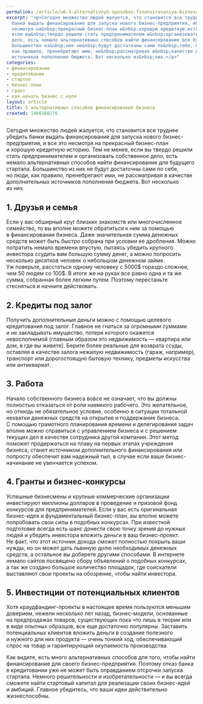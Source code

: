 ```yaml
---
permalink: /article/u6-5-alternativnyh-sposobov-finansirovaniya-biznesa
excerpt: "<p>Сегодня множество людей жалуется, что становится все труднее убедить
  банки выдать финансирование для запуска нового бизнес-предприятия, и&nbsp;все это
  несмотря на&nbsp;прекрасный бизнес-план и&nbsp;хорошую кредитную историю. Тем не&nbsp;менее,
  если вы&nbsp;твердо решили стать предпринимателем и&nbsp;организовать собственное
  дело, есть немало альтернативных способов найти финансирование для будущего стартапа.
  Большинство из&nbsp;них не&nbsp;будут достаточны сами по&nbsp;себе, но&nbsp;люди,
  как правило, пренебрегают ими, не&nbsp;рассматривая в&nbsp;качестве дополнительных
  источников пополнения бюджета. Вот несколько из&nbsp;них.</p>"
categories:
- финансирование
- кредитование
- стартап
- бизнес-план
- грант
- как начать бизнес с нуля
layout: article
title: 5 альтернативных способов финансирования бизнеса
created: 1466168276
---
```

<p>Сегодня множество людей жалуется, что становится все труднее убедить банки выдать финансирование для запуска нового бизнес-предприятия, и&nbsp;все это несмотря на&nbsp;прекрасный бизнес-план и&nbsp;хорошую кредитную историю. Тем не&nbsp;менее, если вы&nbsp;твердо решили стать предпринимателем и&nbsp;организовать собственное дело, есть немало альтернативных способов найти финансирование для будущего стартапа. Большинство из&nbsp;них не&nbsp;будут достаточны сами по&nbsp;себе, но&nbsp;люди, как правило, пренебрегают ими, не&nbsp;рассматривая в&nbsp;качестве дополнительных источников пополнения бюджета. Вот несколько из&nbsp;них.</p>
<h2>1. Друзья и&nbsp;семья</h2>
<p>Если у&nbsp;вас обширный круг близких знакомств или многочисленное семейство, то&nbsp;вы&nbsp;вполне можете обратиться к&nbsp;ним за&nbsp;помощью в&nbsp;финансировании бизнеса. Даже значительная сумма денежных средств может быть быстро собрана при условии ее&nbsp;дробления. Можно потратить немало времени впустую, пытаясь убедить крупного инвестора ссудить вам большую сумму денег, а&nbsp;можно попросить несколько десятков человек о&nbsp;небольшом денежном займе. Уж&nbsp;поверьте, расстаться одному человеку с&nbsp;5000$ гораздо сложнее, чем 50&nbsp;людям со&nbsp;100$. В&nbsp;итоге&nbsp;же на&nbsp;руках все равно одна и&nbsp;та&nbsp;же сумма, собранная более легким путем. Поэтому перестаньте стесняться и&nbsp;начните действовать.</p>
<h2>2. Кредиты под залог</h2>
<p>Получить дополнительные деньги можно с&nbsp;помощью целевого кредитования под залог. Главное не&nbsp;гнаться за&nbsp;огромными суммами и&nbsp;не&nbsp;закладывать имущество, потеря которого окажется невосполнимой (главным образом это недвижимость&nbsp;— квартира или дом, в&nbsp;где вы&nbsp;живете). Берите более реальные для возврата ссуды, оставляя в&nbsp;качестве залога нежилую недвижимость (гараж, например), транспорт или дорогостоящую бытовую технику, предметы искусства или антиквариат.</p>
<h2>3. Работа</h2>
<p>Начало собственного бизнеса вовсе не&nbsp;означает, что вы&nbsp;должны полностью отказаться от&nbsp;роли наемного рабочего. Это желательное, но&nbsp;отнюдь не&nbsp;обязательное условие, особенно в&nbsp;ситуации тотальной нехватки денежных средств на&nbsp;открытие и&nbsp;поддержание бизнеса. С&nbsp;помощью грамотного планирования времени и&nbsp;делегирования задач вполне можно справиться с&nbsp;управлением бизнеса и&nbsp;с&nbsp;решением текущих дел в&nbsp;качестве сотрудника другой компании. Этот метод поможет продержаться на&nbsp;плаву на&nbsp;первых этапах учреждения бизнеса, станет источником дополнительного финансирования или попросту обеспечит вам надежный тыл, в&nbsp;случае если ваше бизнес-начинание не&nbsp;увенчается успехом.</p>
<h2>4. Гранты и&nbsp;бизнес-конкурсы</h2>
<p>Успешные бизнесмены и&nbsp;крупные коммерческие организации инвестируют миллионы долларов в&nbsp;проведение и&nbsp;призовой фонд конкурсов для предпринимателей. Если у&nbsp;вас есть оригинальная бизнес-идея и&nbsp;фундаментальный бизнес-план, вы&nbsp;вполне можете попробовать свои силы в&nbsp;подобных конкурсах. При известной подготовке всегда есть шанс донести свою точку зрения до&nbsp;нужных людей и&nbsp;убедить инвестора вложить деньги в&nbsp;ваш бизнес-проект. Не&nbsp;факт, что этот источник дохода сможет полностью покрыть ваши нужды, но&nbsp;он&nbsp;может дать львиную долю необходимых денежных средств, а&nbsp;остальное вы&nbsp;доберете другими способами. В&nbsp;интернете немало сайтов посвящено сбору объявлений о&nbsp;подобных конкурсах, а&nbsp;так&nbsp;же создано большое количество площадок, где соискатели выставляют свои проекты на&nbsp;обозрение, чтобы найти инвестора.</p>
<h2>5. Инвестиции от&nbsp;потенциальных клиентов</h2>
<p>Хотя краудфандинг-проекты в&nbsp;настоящее время пользуются меньшим доверием, нежели несколько лет назад, бизнес-модели, основанные на&nbsp;предпродажах товаров, существующих пока что лишь в&nbsp;теории или в&nbsp;виде опытных образцов, все еще достаточно популярны. Заставить потенциальных клиентов вложить деньги в&nbsp;создание полезного и&nbsp;нужного для них продукта&nbsp;— очень тонкий ход, обеспечивающий спрос на&nbsp;товар и&nbsp;гарантирующий окупаемость производства. </p>
<p>Как видите, есть много альтернативных способов для того, чтобы найти финансирование для своего бизнес-предприятия. Поэтому отказ банка в&nbsp;кредитовании уже не&nbsp;может быть оправданием отсрочки запуска стартапа. Немного решительности и&nbsp;изобретательности&nbsp;— и&nbsp;вы&nbsp;всегда сможете найти стартовый капитал для реализации своих бизнес-идей и&nbsp;амбиций. Главное убедитесь, что ваши идеи действительно жизнеспособны. </p>
